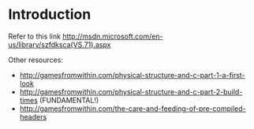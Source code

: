 # Introduction #

Refer to this link http://msdn.microsoft.com/en-us/library/szfdksca(VS.71).aspx

Other resources:
  * http://gamesfromwithin.com/physical-structure-and-c-part-1-a-first-look
  * http://gamesfromwithin.com/physical-structure-and-c-part-2-build-times (FUNDAMENTAL!)
  * http://gamesfromwithin.com/the-care-and-feeding-of-pre-compiled-headers